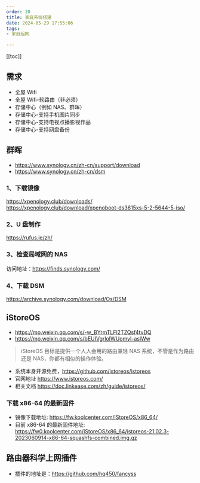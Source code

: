 ```yaml
---
order: 20
title: 家庭系统搭建
date: 2024-05-29 17:55:06
tags:
- 家庭组网

---
```


[[toc]]

## 需求

- 全屋 Wifi
- 全屋 Wifi-软路由（非必须）
- 存储中心（例如 NAS、群晖）
- 存储中心-支持手机图片同步
- 存储中心-支持电视点播影视作品
- 存储中心-支持网盘备份

## 群晖

- <https://www.synology.cn/zh-cn/support/download>
- <https://www.synology.cn/zh-cn/dsm>

### 1、下载镜像

<https://xpenology.club/downloads/>
<https://xpenology.club/download/xpenoboot-ds3615xs-5-2-5644-5-iso/>

### 2、U 盘制作

<https://rufus.ie/zh/>

### 3、检查局域网的 NAS

访问地址：<https://finds.synology.com/>

### 4、下载 DSM

<https://archive.synology.com/download/Os/DSM>

## iStoreOS

- <https://mp.weixin.qq.com/s/-w_BYrmTLFl2TZQsf4tvDQ>
- <https://mp.weixin.qq.com/s/bEUIVgrloIWUomyI-aslWw>

> iStoreOS 目标是提供一个人人会用的路由兼轻 NAS 系统，不管是作为路由还是 NAS，你都有相似的操作体验。

- 系统本身开源免费，<https://github.com/istoreos/istoreos>
- 官网地址 <https://www.istoreos.com/>
- 相关文档 <https://doc.linkease.com/zh/guide/istoreos/>

### 下载 x86-64 的最新固件

- 镜像下载地址: <https://fw.koolcenter.com/iStoreOS/x86_64/>
- 目前 x86-64 的最新固件地址: <https://fw0.koolcenter.com/iStoreOS/x86_64/istoreos-21.02.3-2023060914-x86-64-squashfs-combined.img.gz>

## 路由器科学上网插件

- 插件的地址是：<https://github.com/hq450/fancyss>
